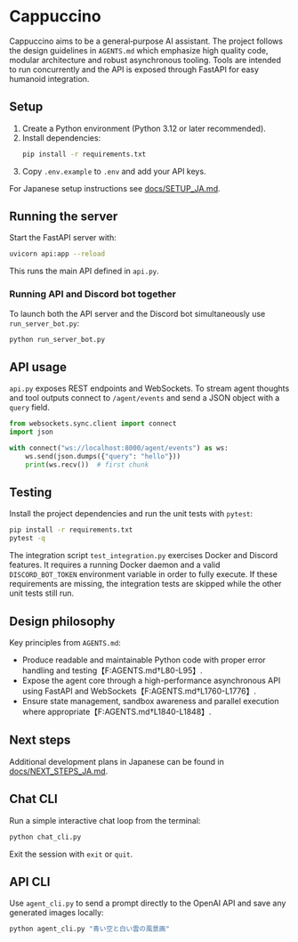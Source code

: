 # Cappuccino

Cappuccino aims to be a general‑purpose AI assistant. The project follows the design guidelines in `AGENTS.md` which emphasize high quality code, modular architecture and robust asynchronous tooling. Tools are intended to run concurrently and the API is exposed through FastAPI for easy humanoid integration.

## Setup
1. Create a Python environment (Python 3.12 or later recommended).
2. Install dependencies:
   ```bash
   pip install -r requirements.txt
   ```
3. Copy `.env.example` to `.env` and add your API keys.

For Japanese setup instructions see [docs/SETUP_JA.md](docs/SETUP_JA.md).

## Running the server
Start the FastAPI server with:
```bash
uvicorn api:app --reload
```
This runs the main API defined in `api.py`.

### Running API and Discord bot together
To launch both the API server and the Discord bot simultaneously use
`run_server_bot.py`:

```bash
python run_server_bot.py
```

## API usage
`api.py` exposes REST endpoints and WebSockets. To stream agent thoughts and tool
outputs connect to `/agent/events` and send a JSON object with a `query` field.

```python
from websockets.sync.client import connect
import json

with connect("ws://localhost:8000/agent/events") as ws:
    ws.send(json.dumps({"query": "hello"}))
    print(ws.recv())  # first chunk
```

## Testing
Install the project dependencies and run the unit tests with `pytest`:
```bash
pip install -r requirements.txt
pytest -q
```

The integration script `test_integration.py` exercises Docker and Discord
features. It requires a running Docker daemon and a valid `DISCORD_BOT_TOKEN`
environment variable in order to fully execute. If these requirements are
missing, the integration tests are skipped while the other unit tests still run.

## Design philosophy
Key principles from `AGENTS.md`:
- Produce readable and maintainable Python code with proper error handling and testing【F:AGENTS.md†L80-L95】.
- Expose the agent core through a high-performance asynchronous API using FastAPI and WebSockets【F:AGENTS.md†L1760-L1776】.
- Ensure state management, sandbox awareness and parallel execution where appropriate【F:AGENTS.md†L1840-L1848】.
## Next steps
Additional development plans in Japanese can be found in [docs/NEXT_STEPS_JA.md](docs/NEXT_STEPS_JA.md).


## Chat CLI
Run a simple interactive chat loop from the terminal:
```bash
python chat_cli.py
```
Exit the session with `exit` or `quit`.

## API CLI
Use `agent_cli.py` to send a prompt directly to the OpenAI API and save any
generated images locally:

```bash
python agent_cli.py "青い空と白い雲の風景画"
```
